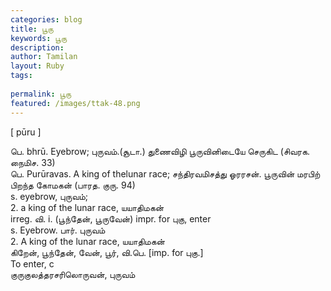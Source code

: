 ```yaml
---
categories: blog
title: பூரு
keywords: பூரு
description: 
author: Tamilan
layout: Ruby
tags: 
 
permalink: பூரு
featured: /images/ttak-48.png
---
```

  
[ pūru ]  
  
பெ. bhrū. Eyebrow; புருவம்.(சூடா.) துணைவிழி பூருவினிடையே செருகிட (சிவரக. நைமிச. 33)  
பெ. Purūravas. A king of thelunar race; சந்திரவமிசத்து ஓரரசன். பூருவின் மரபிற் பிறந்த கோமகன் (பாரத. குரு. 94)  
s. eyebrow, புருவம்;  
2. a king of the lunar race, யயாதிமகன்  
irreg. வி. i. (பூந்தேன், பூருவேன்) impr. for புகு, enter  
s. Eyebrow. பார். புருவம்  
2. A king of the lunar race, யயாதிமகன்  
கிறேன், பூந்தேன், வேன், பூர், வி.பெ. [imp. for புகு.]  
To enter, c  
குருகுலத்தரசரிலொருவன், புருவம்